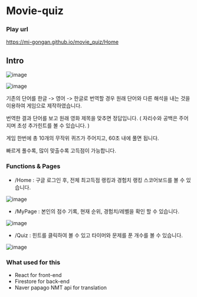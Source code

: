 Movie-quiz
============================================

### Play url
https://mi-gongan.github.io/movie_quiz/Home


## Intro

![image](https://user-images.githubusercontent.com/33277896/174984948-3a0fa253-049b-48b1-8b4f-816a03a93f85.png)

![image](https://user-images.githubusercontent.com/33277896/174985018-c0706c75-987d-44b9-8a56-150b45f815c9.png)

기존의 단어를 한글 -> 영어 -> 한글로 번역할 경우 원래 단어와 다른 해석을 내는 것을 이용하여 게임으로 제작하였습니다.

번역한 결과 단어를 보고 원래 영화 제목을 맞추면 정답입니다.
( 자리수와 공백은 주어지며 초성 추가힌트를 볼 수 있습니다. )

게임 한번에 총 10개의 무작위 퀴즈가 주어지고, 60초 내에 풀면 됩니다.

빠르게 풀수록, 많이 맞출수록 고득점이 가능합니다.


### Functions & Pages


 - /Home :
 구글 로그인 후, 전체 최고득점 랭킹과 경험치 랭킹 스코어보드를 볼 수 있습니다.
 
 
![image](https://user-images.githubusercontent.com/33277896/174987927-a547c0db-6d00-4344-baa2-f5407f37923b.png)


 - /MyPage :
 본인의 점수 기록, 현재 순위, 경험치/레벨을 확인 할 수 있습니다.
 
 
![image](https://user-images.githubusercontent.com/33277896/174988006-aae60d26-6d5f-438a-a5e3-18ac79fa46d4.png)


 - /Quiz :
 힌트를 클릭하여 볼 수 있고 타이머와 문제를 푼 개수를 볼 수 있습니다.
 
 
![image](https://user-images.githubusercontent.com/33277896/174988158-a220bf45-6df1-4109-82bf-07025d798c0f.png)

 
 
### What used for this

- React for front-end
- Firestore for back-end
- Naver papago NMT api for translation

